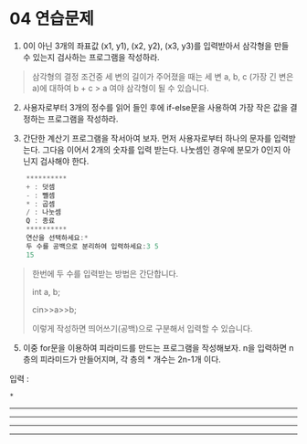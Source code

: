 04 연습문제
===

1. 0이 아닌 3개의 좌표값 (x1, y1), (x2, y2), (x3, y3)를 입력받아서 삼각형을 만들 수 있는지 검사하는 프로그램을 작성하라.

> 삼각형의 결정 조건중 세 변의 길이가 주어졌을 때는  세 변 a, b, c (가장 긴 변은 a)에 대하여  b + c > a 여야 삼각형이 될 수 있습니다.

2. 사용자로부터 3개의 정수를 읽어 들인 후에 if-else문을 사용하여 가장 작은 값을 결정하는 프로그램을 작성하라.

3. 간단한 계산기 프로그램을 작서아여 보자. 먼저 사용자로부터 하나의 문자를 입력받는다. 그다음 이어서 2개의 숫자를 입력 받는다. 나눗셈인 경우에 분모가 0인지 아닌지 검사해야 한다.

```c++
    **********
    + : 덧셈
    - : 뺄셈
    * : 곱셈
    / : 나눗셈
    Q : 종료
    **********
    연산을 선택하세요:*
    두 수를 공백으로 분리하여 입력하세요:3 5
    15
```

> 한번에 두 수를 입력받는 방법은 간단합니다.
> 
> int a, b;
>
> cin>>a>>b;
>
> 이렇게 작성하면 띄어쓰기(공백)으로 구분해서 입력할 수 있습니다.

5. 이중 for문을 이용하여 피라미드를 만드는 프로그램을 작성해보자. n을 입력하면 n층의 피라미드가 만들어지며, 각 층의 * 개수는 2n-1개 이다.

입력 : 

    *
   ***
  *****
 *******
*********


